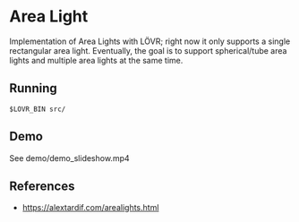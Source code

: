 # Area Light

Implementation of Area Lights with LÖVR; right now it only supports a single rectangular
area light. Eventually, the goal is to support spherical/tube area lights and multiple
area lights at the same time.

## Running

    $LOVR_BIN src/

## Demo

See demo/demo_slideshow.mp4

## References
- https://alextardif.com/arealights.html
